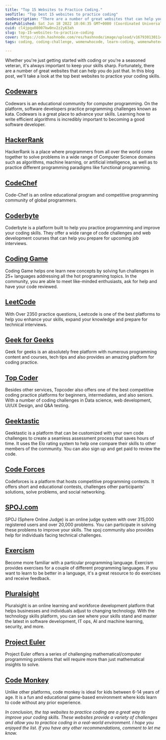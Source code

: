```yaml
---
title: "Top 15 Websites to Practice Coding."
seoTitle: "Top best 15 websites to practice coding"
seoDescription: "There are a number of great websites that can help you practice. In this blog post, we'll take a look at the top best websites to practice your coding s"
datePublished: Sat Jun 18 2022 10:04:35 GMT+0000 (Coordinated Universal Time)
cuid: cl4jpqu08007kw0nv2z2y63ah
slug: top-15-websites-to-practice-coding
cover: https://cdn.hashnode.com/res/hashnode/image/upload/v1679301301149/745350ff-d6db-4459-a6c9-4f31d94207fc.jpeg
tags: coding, coding-challenge, womenwhocode, learn-coding, womenwhotech

---
```


Whether you're just getting started with coding or you're a seasoned veteran, it's always important to keep your skills sharp. Fortunately, there are a number of great websites that can help you do just that. In this blog post, we'll take a look at the top best websites to practice your coding skills.

## [Codewars](https://www.codewars.com/)
Codewars is an educational community for computer programming. On the platform, software developers practice programming challenges known as kata. Codewars is a great place to advance your skills. Learning how to write efficient algorithms is incredibly important to becoming a good software developer.

## [HackerRank](https://www.hackerrank.com/)
HackerRank is a place where programmers from all over the world come together to solve problems in a wide range of Computer Science domains such as algorithms, machine learning, or artificial intelligence, as well as to practice different programming paradigms like functional programming.

## [CodeChef](https://www.codechef.com/)
Code-Chef is an online educational program and competitive programming community of global programmers.

## [Coderbyte](https://coderbyte.com/)
Coderbyte is a platform built to help you practice programming and improve your coding skills. They offer a wide range of code challenges and web development courses that can help you prepare for upcoming job interviews.

## [Coding Game](https://www.codingame.com/start)
Coding Game helps one learn new concepts by solving fun challenges in 25+ languages addressing all the hot programming topics. In the community, you are able to meet like-minded enthusiasts, ask for help and have your code reviewed.

## [LeetCode](https://leetcode.com/)
With Over 2350 practice questions, Leetcode is one of the best platforms to help you enhance your skills, expand your knowledge and prepare for technical interviews.

## [Geek for Geeks](https://practice.geeksforgeeks.org/)
Geek for geeks is an absolutely free platform with numerous programming content and courses, tech tips and also provides an amazing platform for coding practice.

## [Top Coder](https://www.topcoder.com/community/practice)
Besides other services, Topcoder also offers one of the best competitive coding practice platforms for beginners, intermediates, and also seniors. With a number of coding challenges in Data science, web development, UI/UX Design, and  Q&A testing.

## [Geektastic](https://geektastic.com/)
Geektastic is a platform that can be customized with your own code challenges to create a seamless assessment process that saves hours of time. It uses the Elo rating system to help one compare their skills to other members of the community. You can also sign up and get paid to review the code.

## [Code Forces](https://codeforces.com/)
Codeforces is a platform that hosts competitive programming contests. It offers short and educational contests, challenges other participants’ solutions, solve problems, and social networking.

## [SPOJ.com](https://www.spoj.com/)
SPOJ (Sphere Online Judge) is an online judge system with over 315,000 registered users and over 20,000 problems. You can participate in solving these problems to improve your skills. The spoj community also provides help for individuals facing technical challenges. 

## [Exercism](https://exercism.org/)
Become more familiar with a particular programming language. Exercism provides exercises for a couple of different programming languages.  If you want to learn to be better in a language, it's a great resource to do exercises and receive feedback.

## [Pluralsight](https://www.pluralsight.com/product/skill-iq)
Pluralsight is an online learning and workforce development platform that helps businesses and individuals adjust to changing technology. With the technology skills platform, you can see where your skills stand and master the latest in software development, IT ops, AI and machine learning, security, and more.

## [Project Euler](https://projecteuler.net/)
Project Euler offers a series of challenging mathematical/computer programming problems that will require more than just mathematical insights to solve.

## [Code Monkey](https://www.codemonkey.com/)
Unlike other platforms, code monkey is ideal for kids between 6-14 years of age.  It is a fun and educational game-based environment where kids learn to code without any prior experience.

*In conclusion, the top websites to practice coding are a great way to improve your coding skills. These websites provide a variety of challenges and allow you to practice coding in a real-world environment. I hope you enjoyed the list. If you have any other recommendations, comment to let me know.*



